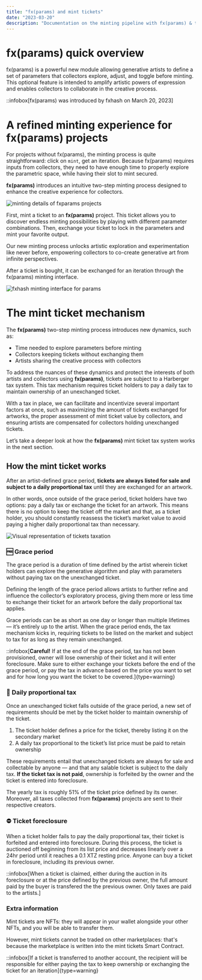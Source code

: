 ```yaml
---
title: "fx(params) and mint tickets"
date: "2023-03-20"
description: "Documentation on the minting pipeline with fx(params) & the mint tickets."
---
```


# fx(params) quick overview

fx(params) is a powerful new module allowing generative artists to define a set of parameters that collectors explore, adjust, and toggle before minting. This optional feature is intended to amplify artistic powers of expression and enables collectors to collaborate in the creative process.

::infobox[fx(params) was introduced by fxhash on March 20, 2023]

# A refined minting experience for fx(params) projects

For projects without fx(params), the minting process is quite straightforward: click on `mint`, get an iteration. Because fx(params) requires inputs from collectors, they need to have enough time to properly explore the parametric space, while having their slot to mint secured.

**fx(params)** introduces an intuitive two-step minting process designed to enhance the creative experience for collectors.

![minting details of fxparams projects](/images/doc/artist/fxparams/tickets.png)

First, mint a ticket to an **fx(params)** project. This ticket allows you to discover endless minting possibilities by playing with different parameter combinations. Then, exchange your ticket to lock in the parameters and mint your favorite output.

Our new minting process unlocks artistic exploration and experimentation like never before, empowering collectors to co-create generative art from infinite perspectives.

After a ticket is bought, it can be exchanged for an iteration through the fx(params) minting interface.

![fxhash minting interface for params](/images/doc/artist/fxparams/mint-interface.png)

# The mint ticket mechanism

The **fx(params)** two-step minting process introduces new dynamics, such as:

- Time needed to explore parameters before minting
- Collectors keeping tickets without exchanging them
- Artists sharing the creative process with collectors

To address the nuances of these dynamics and protect the interests of both artists and collectors using **fx(params)**, tickets are subject to a Harberger tax system. This tax mechanism requires ticket holders to pay a daily tax to maintain ownership of an unexchanged ticket.

With a tax in place, we can facilitate and incentivize several important factors at once, such as maximizing the amount of tickets exchanged for artworks, the proper assessment of mint ticket value by collectors, and ensuring artists are compensated for collectors holding unexchanged tickets.

Let’s take a deeper look at how the **fx(params)** mint ticket tax system works in the next section.

## How the mint ticket works

After an artist-defined grace period, **tickets are always listed for sale and subject to a daily proportional tax** until they are exchanged for an artwork.

In other words, once outside of the grace period, ticket holders have two options: pay a daily tax or exchange the ticket for an artwork. This means there is no option to keep the ticket off the market and that, as a ticket holder, you should constantly reassess the ticket’s market value to avoid paying a higher daily proportional tax than necessary.

![Visual representation of tickets taxation](/images/doc/collector/fxparams/ticket-tax.png)

### 🆓 Grace period

The grace period is a duration of time defined by the artist wherein ticket holders can explore the generative algorithm and play with parameters without paying tax on the unexchanged ticket.

Defining the length of the grace period allows artists to further refine and influence the collector’s exploratory process, giving them more or less time to exchange their ticket for an artwork before the daily proportional tax applies.

Grace periods can be as short as one day or longer than multiple lifetimes — it’s entirely up to the artist. When the grace period ends, the tax mechanism kicks in, requiring tickets to be listed on the market and subject to tax for as long as they remain unexchanged.

::infobox[**Careful!** If at the end of the grace period, tax has not been provisioned, owner will lose ownership of their ticket and it will enter foreclosure. Make sure to either exchange your tickets before the end of the grace period, or pay the tax in advance based on the price you want to set and for how long you want the ticket to be covered.]{type=warning}

### 💸 Daily proportional tax

Once an unexchanged ticket falls outside of the grace period, a new set of requirements should be met by the ticket holder to maintain ownership of the ticket.

1. The ticket holder defines a price for the ticket, thereby listing it on the secondary market
2. A daily tax proportional to the ticket’s list price must be paid to retain ownership

These requirements entail that unexchanged tickets are always for sale and collectable by anyone — and that any salable ticket is subject to the daily tax. **If the ticket tax is not paid**, ownership is forfeited by the owner and the ticket is entered into foreclosure.

The yearly tax is roughly 51% of the ticket price defined by its owner. Moreover, all taxes collected from **fx(params)** projects are sent to their respective creators.

### ⛔ Ticket foreclosure

When a ticket holder fails to pay the daily proportional tax, their ticket is forfeited and entered into foreclosure. During this process, the ticket is auctioned off beginning from its list price and decreases linearly over a 24hr period until it reaches a 0.1 XTZ resting price. Anyone can buy a ticket in foreclosure, including its previous owner.

::infobox[When a ticket is claimed, either during the auction in its foreclosure or at the price defined by the previous owner, the full amount paid by the buyer is transfered the the previous owner. Only taxes are paid to the artists.]

### Extra information

Mint tickets are NFTs: they will appear in your wallet alongside your other NFTs, and you will be able to transfer them.

However, mint tickets cannot be traded on other marketplaces: that's because the marketplace is written into the mint tickets Smart Contract.

::infobox[If a ticket is transferred to another account, the recipient will be responsible for either paying the tax to keep ownership or exchanging the ticket for an iteration]{type=warning}
